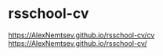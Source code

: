 # rsschool-cv
https://AlexNemtsev.github.io/rsschool-cv/cv
https://AlexNemtsev.github.io/rsschool-cv/
